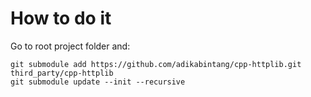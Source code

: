 # How to do it

Go to root project folder and:
```
git submodule add https://github.com/adikabintang/cpp-httplib.git third_party/cpp-httplib
git submodule update --init --recursive
```
